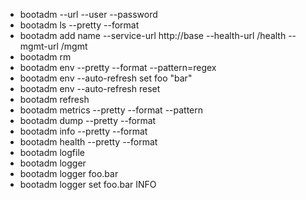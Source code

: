  - bootadm --url --user --password
 - bootadm ls --pretty --format
 - bootadm add name --service-url http://base --health-url /health --mgmt-url /mgmt
 - bootadm rm <instance>
 - bootadm env --pretty --format --pattern=regex <instance>
 - bootadm env --auto-refresh set foo "bar" <instance>
 - bootadm env --auto-refresh reset <instance>
 - bootadm refresh <instance>
 - bootadm metrics --pretty --format --pattern <instance>
 - bootadm dump --pretty --format <instance>
 - bootadm info --pretty --format <instance>
 - bootadm health --pretty --format <instance>
 - bootadm logfile <instance>
 - bootadm logger
 - bootadm logger foo.bar <instance>
 - bootadm logger set foo.bar INFO <intance>
